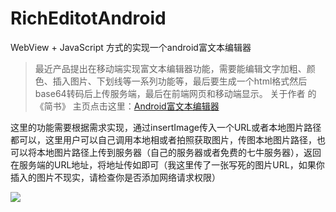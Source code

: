 # RichEditotAndroid
WebView + JavaScript 方式的实现一个android富文本编辑器
>最近产品提出在移动端实现富文本编辑器功能，需要能编辑文字加粗、颜色、插入图片、下划线等一系列功能等，最后要生成一个html格式然后base64转码后上传服务端，最后在前端网页和移动端显示。
关于作者 的 《简书》 主页点击这里：[Android富文本编辑器](https://www.jianshu.com/p/9c2c1416d894)


这里的功能需要根据需求实现，通过insertImage传入一个URL或者本地图片路径都可以，这里用户可以自己调用本地相或者拍照获取图片，传图本地图片路径，也可以将本地图片路径上传到服务器（自己的服务器或者免费的七牛服务器），返回在服务端的URL地址，将地址传如即可（我这里传了一张写死的图片URL，如果你插入的图片不现实，请检查你是否添加网络请求权限<uses-permission android:name="android.permission.INTERNET" />）

![](https://upload-images.jianshu.io/upload_images/3278692-937a13db04c28c9f.gif?imageMogr2/auto-orient/strip)
